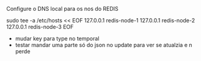Configure o DNS local para os nos do REDIS

sudo tee -a /etc/hosts << EOF
127.0.0.1 redis-node-1
127.0.0.1 redis-node-2
127.0.0.1 redis-node-3
EOF



- mudar key para type no temporal
- testar mandar uma parte só do json no update para ver se atualzia e n perde